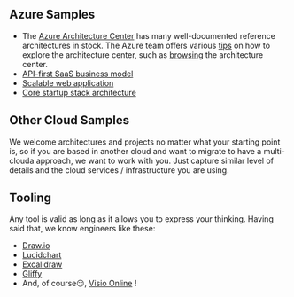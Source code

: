 ## Azure Samples

- The [Azure Architecture Center](https://docs.microsoft.com/en-us/azure/architecture/) has many well-documented reference architectures in stock. The Azure team offers various [tips](https://microsoft.github.io/AzureTipsAndTricks/blog/tip297.html) on how to explore the architecture center, such as [browsing](https://docs.microsoft.com/en-us/azure/architecture/browse/) the architecture center.
- [API-first SaaS business model](https://docs.microsoft.com/en-us/azure/architecture/solution-ideas/articles/aks-api-first) 
- [Scalable web application](https://docs.microsoft.com/en-us/azure/architecture/reference-architectures/app-service-web-app/scalable-web-app)
- [Core startup stack architecture](https://docs.microsoft.com/en-us/azure/architecture/example-scenario/startups/core-startup-stack)

## Other Cloud Samples

We welcome architectures and projects no matter what your starting point is, so if you are based in another cloud and want to migrate to have a multi-clouda approach, we want to work with you. Just capture similar level of details and the cloud services / infrastructure you are using.

## Tooling

Any tool is valid as long as it allows you to express your thinking. Having said that, we know engineers like these:

- [Draw.io](draw.io)
- [Lucidchart](https://www.lucidchart.com/pages/)
- [Excalidraw](https://excalidraw.com/)
- [Gliffy](https://www.gliffy.com/)
- And, of course😏, [Visio Online](https://office.live.com/start/visio.aspx) !
